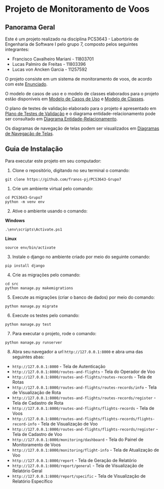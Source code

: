 # Projeto de Monitoramento de Voos

## Panorama Geral

Este é um projeto realizado na disciplina PCS3643 - Labortório de Engenharia de Software I pelo grupo 7, composto pelos seguintes integrantes:

* Francisco Cavalheiro Mariani - 11803701
* Lucas Palmiro de Freitas - 11803396
* Lucas von Ancken Garcia - 11257592

O projeto consiste em um sistema de monitoramento de voos, de acordo com este [Enunciado](./docs/enunciado.pdf).

O modelo de casos de uso e o modelo de classes elaborados para o projeto estão disponíveis em [Modelo de Casos de Uso](./docs/modelo_de_casos_de_uso.md) e [Modelo de Classes](./docs/modelo_de_classes.md).

O plano de testes de validação elaborado para o projeto é apresentado em [Plano de Testes de Validação](./docs/plano_de_testes.md) e o diagrama entidade-relacionamento pode ser consultado em [Diagrama Entidade-Relacionamento](./docs/images/der.png).

Os diagramas de navegação de telas podem ser visualizados em [Diagramas de Navegação de Telas](./docs/navegacao_telas.md).

## Guia de Instalação

Para executar este projeto em seu computador:

1. Clone o repositório, digitando no seu terminal o comando:
``` 
git clone https://github.com/franos-pj/PCS3643-Grupo7
```

1. Crie um ambiente virtual pelo comando: 
```
cd PCS3643-Grupo7
python -m venv env
```

2. Ative o ambiente usando o comando: 

**Windows**
```
.\env\scripts\Activate.ps1
```

**Linux**
```
source env/bin/activate
```


3. Instale o django no ambiente criado por meio do seguinte comando:
```
pip install django
```

4. Crie as migrações pelo comando:
```
cd src
python manage.py makemigrations
```

5. Execute as migrações (criar o banco de dados) por meio do comando:
```
python manage.py migrate
```

6. Execute os testes pelo comando:
```
python manage.py test
```

7. Para executar o projeto, rode o comando:
```
python manage.py runserver
```

8. Abra seu navegador a url `http://127.0.0.1:8000` e abra uma das seguintes abas:

- `http://127.0.0.1:8000` - Tela de Autenticação
- `http://127.0.0.1:8000/routes-and-flights` - Tela do Operador de Voo
- `http://127.0.0.1:8000/routes-and-flights/routes-records` - Tela de Rotas
- `http://127.0.0.1:8000/routes-and-flights/routes-records/info` - Tela de Visualização de Rota
- `http://127.0.0.1:8000/routes-and-flights/routes-records/register` - Tela de Cadastro de Rota
- `http://127.0.0.1:8000/routes-and-flights/flights-records` - Tela de Voos
- `http://127.0.0.1:8000/routes-and-flights/flights-records/flights-record-info` - Tela de Visualização de Voo
- `http://127.0.0.1:8000/routes-and-flights/flights-records/register` - Tela de Cadastro de Voo
- `http://127.0.0.1:8000/monitoring/dashboard` - Tela do Painel de Monitoramento de Voos
- `http://127.0.0.1:8000/monitoring/flight-info` - Tela de Atualização de Voo
- `http://127.0.0.1:8000/report` - Tela de Geração de Relatório
- `http://127.0.0.1:8000/report/general` - Tela de Visualização de Relatório Geral
- `http://127.0.0.1:8000/report/specific` - Tela de Visualização de Relatório Específico

